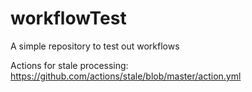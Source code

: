 # workflowTest
A simple repository to test out workflows

<!--
Test Edit
-->

Actions for stale processing: https://github.com/actions/stale/blob/master/action.yml
